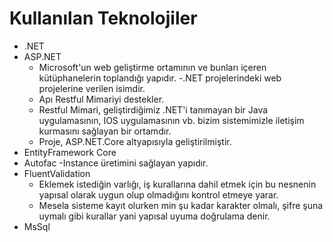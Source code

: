 # Kullanılan Teknolojiler
- .NET
- ASP.NET 
   - Microsoft'un web geliştirme ortamının ve bunları içeren kütüphanelerin toplandığı yapıdır.
   -.NET projelerindeki web projelerine verilen isimdir.
   - Apı Restful Mimariyi destekler.
   - Restful Mimari, geliştirdiğimiz .NET'i tanımayan bir Java uygulamasının, IOS uygulamasının vb. bizim sistemimizle iletişim kurmasını sağlayan bir ortamdır.
   - Proje, ASP.NET.Core altyapısıyla geliştirilmiştir.
- EntityFramework Core
- Autofac
  -Instance üretimini sağlayan yapıdır.
- FluentValidation
  - Eklemek istediğin varlığı, iş kurallarına dahil etmek için bu nesnenin yapısal olarak uygun olup olmadığını kontrol etmeye yarar. 
  - Mesela sisteme kayıt olurken min şu kadar karakter olmalı, şifre şuna uymalı gibi kurallar yani yapısal uyuma doğrulama denir.
- MsSql

